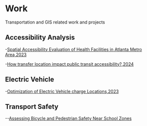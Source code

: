 # Work
Transportation and GIS related work and projects

## Accessibility Analysis

-[Spatial Accessibility Evaluation of Health Facilities in Atlanta Metro Area,2023](https://github.com/sherlyhu00/Work/blob/GIS-work/SpatialAnalysisAtl.md)

-[How transfer location impact public transit accessibility?,2024](https://storymaps.arcgis.com/stories/93fd1dd9e5454d8786e5ee01e15e329e)

## Electric Vehicle 

-[Optimization of Electric Vehicle charge Locations,2023](https://storymaps.arcgis.com/stories/baaa0c9ce3a44c9e8a328160274f9e2c)

## Transport Safety

--[Assessing Bicycle and Pedestrian Safety Near School Zones]()
